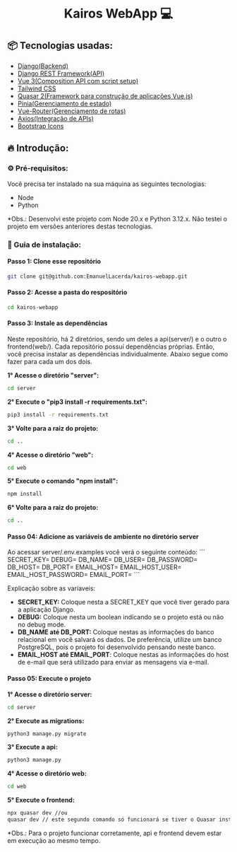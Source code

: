 <h1 align="center" style="font-weight: bold;">Kairos WebApp 💻</h1>

<h2 id="tech">📦 Tecnologias usadas:</h2>

- [Django(Backend)](https://www.djangoproject.com/)
- [Django REST Framework(API)](https://www.django-rest-framework.org/)
- [Vue 3(Composition API com script setup)](https://vuejs.org/)
- [Tailwind CSS](https://tailwindcss.com/)
- [Quasar 2(Framework para construção de aplicações Vue.js)](https://quasar.dev/)
- [Pinia(Gerenciamento de estado)](https://pinia.vuejs.org/)
- [Vue-Router(Gerenciamento de rotas)](https://router.vuejs.org/)
- [Axios(Integração de APIs)](https://axios-http.com/docs/intro)
- [Bootstrap Icons](https://icons.getbootstrap.com/)

<h2 id="intro">🔥 Introdução:</h2>

<h3>⚙️ Pré-requisitos:</h3>

Você precisa ter instalado na sua máquina as seguintes tecnologias:
- Node
- Python

*Obs.: Desenvolvi este projeto com Node 20.x e Python 3.12.x. Não testei o projeto em versões anteriores destas tecnologias.

<h3>🔨 Guia de instalação:</h1>

<h4>Passo 1: Clone esse repositório</h4>

```bash
git clone git@github.com:EmanuelLacerda/kairos-webapp.git
```

<h4>Passo 2: Acesse a pasta do respositório</h4>

```bash
cd kairos-webapp
```

<h4>Passo 3: Instale as dependências</h4>

Neste repositório, há 2 diretórios, sendo um deles a api(server/) e o outro o frontend(web/). Cada repositório possuí dependências próprias. Então, você precisa instalar as dependências individualmente. Abaixo segue como fazer para cada um dos dois.

**1° Acesse o diretório "server":**

```bash
cd server
```

**2° Execute o "pip3 install -r requirements.txt":**

```bash
pip3 install -r requirements.txt
```

**3° Volte para a raiz do projeto:**

```bash
cd ..
```

**4° Acesse o diretório "web":**
```bash
cd web
```

**5° Execute o comando "npm install":**
```bash
npm install
```

**6° Volte para a raiz do projeto:**
```bash
cd ..
```

<h4>Passo 04: Adicione as variáveis de ambiente no diretório server</h4>
Ao acessar server/.env.examples você verá o seguinte conteúdo:
```
SECRET_KEY=
DEBUG=
DB_NAME=
DB_USER=
DB_PASSWORD=
DB_HOST=
DB_PORT=
EMAIL_HOST=
EMAIL_HOST_USER=
EMAIL_HOST_PASSWORD=
EMAIL_PORT=
```

Explicação sobre as varíaveis:
- **SECRET_KEY:** Coloque nesta a SECRET_KEY que você tiver gerado para a aplicação Django.
- **DEBUG:** Coloque nesta um boolean indicando se o projeto está ou não no debug mode.
- **DB_NAME até DB_PORT:** Coloque nestas as informações do banco relacional em você salvará os dados. De preferência, utilize um banco PostgreSQL, pois o projeto foi desenvolvido pensando neste banco.
- **EMAIL_HOST até EMAIL_PORT**: Coloque nestas as informações do host de e-mail que será utilizado para enviar as mensagens via e-mail.

<h4>Passo 05: Execute o projeto</h4>

**1° Acesse o diretório server:**
```bash
cd server
```

**2° Execute as migrations:**
```bash
python3 manage.py migrate
```

**3° Execute a api:**
```bash
python3 manage.py 
```

**4° Acesse o diretório web:**
```bash
cd web
```

**5° Execute o frontend:**
```bash
npx quasar dev //ou
quasar dev // este segundo comando só funcionará se tiver o Quasar instalado globalmente
```

*Obs.: Para o projeto funcionar corretamente, api e frontend devem estar em execução ao mesmo tempo.
